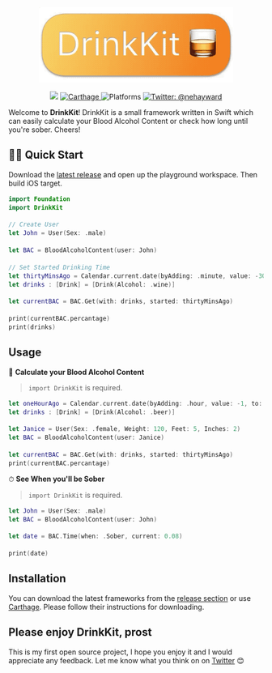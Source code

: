 <p align="center"/>
    <img src="Logo.gif" />
</p>
<p align="center">
    <img src="https://img.shields.io/badge/Swift-4.2-orange.svg" />
    <a href="https://github.com/Carthage/Carthage">
        <img src="https://img.shields.io/badge/carthage-compatible-4BC51D.svg?style=flat" alt="Carthage" />
    </a>
    <img src="https://img.shields.io/badge/platforms-iOS|watchOS|macOS-black.svg?&longCache=true&style=flat" alt="Platforms" />
    <a href="https://twitter.com/nehayward">
        <img src="https://img.shields.io/badge/contact-@nehayward-51CEDA.svg?style=flat" alt="Twitter: @nehayward" />
    </a>
</p>

Welcome to **DrinkKit**! DrinkKit is a small framework written in Swift which can easily calculate your Blood Alcohol Content or check how long until you're sober. Cheers!

## 👨‍💻 Quick Start

Download the [latest release](https://github.com/nehayward/DrinkKit/releases/latest) and open up the playground workspace. Then build iOS target.

```swift
import Foundation
import DrinkKit

// Create User
let John = User(Sex: .male)

let BAC = BloodAlcoholContent(user: John)

// Set Started Drinking Time
let thirtyMinsAgo = Calendar.current.date(byAdding: .minute, value: -30, to: Date())!
let drinks : [Drink] = [Drink(Alcohol: .wine)]

let currentBAC = BAC.Get(with: drinks, started: thirtyMinsAgo)

print(currentBAC.percantage)
print(drinks)
```

## Usage

🥃 **Calculate your Blood Alcohol Content**

> `import DrinkKit` is required.

```swift
let oneHourAgo = Calendar.current.date(byAdding: .hour, value: -1, to: Date())!
let drinks : [Drink] = [Drink(Alcohol: .beer)]

let Janice = User(Sex: .female, Weight: 120, Feet: 5, Inches: 2)
let BAC = BloodAlcoholContent(user: Janice)

let currentBAC = BAC.Get(with: drinks, started: thirtyMinsAgo)
print(currentBAC.percantage)
```


⏱ **See When you'll be Sober**
> `import DrinkKit` is required.

```swift
let John = User(Sex: .male)
let BAC = BloodAlcoholContent(user: John)

let date = BAC.Time(when: .Sober, current: 0.08)

print(date)
```

## Installation

You can download the latest frameworks from the [release section](https://github.com/nehayward/drinkkit/releases) or use [Carthage](https://github.com/Carthage/Carthage#installing-carthage). Please follow their instructions for downloading.

## Please enjoy **DrinkKit**, prost

This is my first open source project, I hope you enjoy it and I would appreciate any feedback. Let me know what you think on on [Twitter](https://twitter.com/nehayward) 😊
